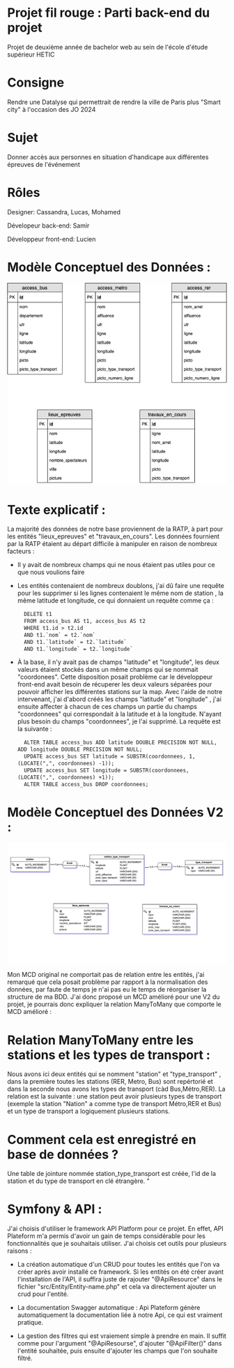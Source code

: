# Projet fil rouge : Parti back-end du projet

Projet de deuxième année de bachelor web au sein de l'école d'étude supérieur HETIC

# Consigne

Rendre une Datalyse qui permettrait de rendre la ville de Paris plus "Smart city" à l'occasion des JO 2024

# Sujet

Donner accès aux personnes en situation d'handicape aux différentes épreuves de l'événement

# Rôles

Designer: Cassandra, Lucas, Mohamed

Dévelopeur back-end: Samir

Développeur front-end: Lucien

# Modèle Conceptuel des Données :

![alt text](https://raw.githubusercontent.com/ChalalSamir/fil_rouge/master/MCD.png)


# Texte explicatif :

La majorité des données de notre base proviennent de la RATP, à part pour les entités "lieux_epreuves" et "travaux_en_cours". Les données fournient par la RATP étaient au départ difficile à manipuler en raison de nombreux facteurs : 

- Il y avait de nombreux champs qui ne nous étaient pas utiles pour ce que nous voulions faire

- Les entités contenaient de nombreux doublons, j'ai dû faire une requête pour les supprimer si les lignes contenaient le même nom de station , la même latitude et longitude, ce qui donnaient un requête comme ça :

        DELETE t1 
        FROM access_bus AS t1, access_bus AS t2
        WHERE t1.id > t2.id
        AND t1.`nom` = t2.`nom`
        AND t1.`latitude` = t2.`latitude`
        AND t1.`longitude` = t2.`longitude`
    
- À la base, il n'y avait pas de champs "latitude" et "longitude", les deux valeurs étaient stockés dans un même champs qui se nommait "coordonees". Cette disposition posait problème car le développeur front-end avait besoin de récuperer les deux valeurs séparées pour pouvoir afficher les différentes stations sur la map. Avec l'aide de notre intervenant, j'ai d'abord créés les champs "latitude" et "longitude" , j'ai ensuite affecter à chacun de ces champs un partie du champs "coordonnees" qui correspondait à la latitude et à la longitude. N'ayant plus besoin du champs "coordonnees", je l'ai supprimé. La requête est la suivante : 

        ALTER TABLE access_bus ADD latitude DOUBLE PRECISION NOT NULL, ADD longitude DOUBLE PRECISION NOT NULL;
        UPDATE access_bus SET latitude = SUBSTR(coordonnees, 1, (LOCATE(",", coordonnees) -1));
        UPDATE access_bus SET longitude = SUBSTR(coordonnees, (LOCATE(",", coordonnees) +1));
        ALTER TABLE access_bus DROP coordonnees;
        
        
# Modèle Conceptuel des Données V2 :

![alt text](https://raw.githubusercontent.com/ChalalSamir/fil_rouge/master/MCDV2.png)


Mon MCD original ne comportait pas de relation entre les entités, j'ai remarqué que cela posait problème par rapport à la normalisation des données, par faute de temps je n'ai pas eu le temps de réorganiser la structure de ma BDD. J'ai donc proposé un MCD amélioré pour une V2 du projet, je pourrais donc expliquer la relation ManyToMany que comporte le MCD amélioré : 

# Relation ManyToMany entre les stations et les types de transport : 

Nous avons ici deux entités qui se nomment "station" et "type_transport" , dans la première toutes les stations (RER, Metro, Bus) sont repértorié et dans la seconde nous avons les types de transport (càd Bus,Métro,RER). La relation est la suivante : une station peut avoir plusieurs types de transport (exemple la station "Nation" a comme type de transport Métro,RER et Bus) et un type de transport a logiquement plusieurs stations. 

# Comment cela est enregistré en base de données ?

Une table de jointure nommée station_type_transport est créée, l'id de la station et du type de transport en clé étrangère. "

 
# Symfony & API :

J'ai choisis d'utiliser le framework API Platform pour ce projet. En effet, API Plateform m'a permis d'avoir un gain de temps considérable pour les fonctionnalités que je souhaitais utiliser. J'ai choisis cet outils pour plusieurs raisons :

- La création automatique d'un CRUD pour toutes les entités que l'on va créer après avoir installé ce framework. Si les entités on été créer avant l'installation de l'API, il suffira juste de rajouter "@ApiResource" dans le fichier "src/Entity/Entity-name.php" et cela va directement ajouter un crud pour l'entité. 

- La documentation Swagger automatique : Api Plateform génère automatiquement la documentation liée à notre Api, ce qui est vraiment pratique.

- La gestion des filtres qui est vraiement simple à prendre en main. Il suffit comme pour l'argument "@ApiResourse", d'ajouter "@ApiFilter()" dans l'entité souhaitée, puis ensuite d'ajouter les champs que l'on souhaite filtré.
